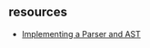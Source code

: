 ## resources
* [Implementing a Parser and AST](http://llvm.org/docs/tutorial/MyFirstLanguageFrontend/LangImpl02.html)